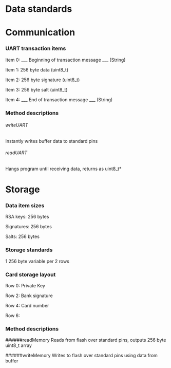 Data standards
================

# Communication

### UART transaction items
Item 0: ___ Beginning of transaction message ___ (String)

Item 1: 256 byte data (uint8_t)

Item 2: 256 byte signature (uint8_t)

Item 3: 256 byte salt (uint8_t)

Item 4: ___ End of transaction message ___ (String)

### Method descriptions

###### writeUART
Instantly writes buffer data to standard pins

###### readUART
Hangs program until receiving data, returns as uint8_t*

# Storage

### Data item sizes
RSA keys: 256 bytes

Signatures: 256 bytes

Salts: 256 bytes

### Storage standards
1 256 byte variable per 2 rows

### Card storage layout
Row 0: Private Key

Row 2: Bank signature

Row 4: Card number

Row 6:

### Method descriptions

######readMemory
Reads from flash over standard pins, outputs 256 byte uint8_t array

######writeMemory
Writes to flash over standard pins using data from buffer
